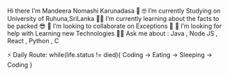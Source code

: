 Hi there I'm Mandeera Nomashi Karunadasa 👋
🤓 I’m currently Studying on University of Ruhuna,SriLanka
👨‍🏫 I’m currently learning about the facts to be packed 😎
👯 I’m looking to collaborate on Exceptions 🤫
🧐 I’m looking for help with Learning new Technologies
🙋‍♂️ Ask me about : Java , Node JS , React , Python , C
    

⚡ Daily Route: while(life.status != died){ Coding -> Eating -> Sleeping -> Coding }
